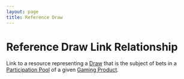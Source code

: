 ```yaml
---
layout: page
title: Reference Draw
---
```


# Reference Draw Link Relationship

Link to a resource representing a [Draw](../concepts/draw) that is the subject of bets in a [Participation Pool](../concepts/participation-pool) of a given [Gaming Product](../concepts/gaming-product).
